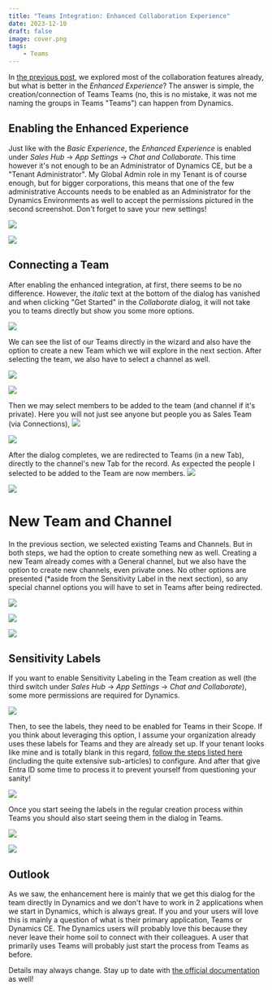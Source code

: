```yaml
---
title: "Teams Integration: Enhanced Collaboration Experience"
date: 2023-12-10
draft: false
image: cover.png
tags: 
    - Teams
---
```


In [the previous post](/post/teams/collab-basic), we explored most of the collaboration features already, but what is better in the _Enhanced Experience_? The answer is simple, the creation/connection of Teams Teams (no, this is no mistake, it was not me naming the groups in Teams "Teams") can happen from Dynamics.

## Enabling the Enhanced Experience
Just like with the _Basic Experience_, the _Enhanced Experience_ is enabled under _Sales Hub_ -> _App Settings_ -> _Chat and Collaborate_. This time however it's not enough to be an Administrator of Dynamics CE, but be a "Tenant Administrator". My Global Admin role in my Tenant is of course enough, but for bigger corporations, this means that one of the few administrative Accounts needs to be enabled as an Administrator for the Dynamics Environments as well to accept the permissions pictured in the second screenshot. Don't forget to save your new settings!

![](EnableEnhanced.png)

![](PermissionsEnhanced.png)

## Connecting a Team
After enabling the enhanced integration, at first, there seems to be no difference. However, the _italic_ text at the bottom of the dialog has vanished and when clicking "Get Started" in the _Collaborate_ dialog, it will not take you to teams directly but show you some more options.

![](Collaborate.png)

We can see the list of our Teams directly in the wizard and also have the option to create a new Team which we will explore in the next section. After selecting the team, we also have to select a channel as well.

![](SelectTeam.png)

![](SelectChannel.png)

Then we may select members to be added to the team (and channel if it's private). Here you will not just see anyone but people you as Sales Team (via Connections), 
![](SelectMembers.png)

![](Connection.png)

After the dialog completes, we are redirected to Teams (in a new Tab), directly to the channel's new Tab for the record. As expected the people I selected to be added to the Team are now members.
![](Result1.png)

![](Result2.png)

# New Team and Channel
In the previous section, we selected existing Teams and Channels. But in both steps, we had the option to create something new as well. Creating a new Team already comes with a General channel, but we also have the option to create new channels, even private ones. No other options are presented (*aside from the Sensitivity Label in the next section), so any special channel options you will have to set in Teams after being redirected.

![](NewTeam.png)

![](NewChannel.png)

![](ResultNew.png)



## Sensitivity Labels
If you want to enable Sensitivity Labeling in the Team creation as well (the third switch under _Sales Hub_ -> _App Settings_ -> _Chat and Collaborate_), some more permissions are required for Dynamics.

![](PermissionLabels.png)

Then, to see the labels, they need to be enabled for Teams in their Scope. If you think about leveraging this option, I assume your organization already uses these labels for Teams and they are already set up. If your tenant looks like mine and is totally blank in this regard, [follow the steps listed here](https://learn.microsoft.com/en-us/purview/sensitivity-labels-teams-groups-sites#how-to-enable-sensitivity-labels-for-containers-and-synchronize-labels) (including the quite extensive sub-articles) to configure. And after that give Entra ID some time to process it to prevent yourself from questioning your sanity!

![](PolicyScope.png)

Once you start seeing the labels in the regular creation process within Teams you should also start seeing them in the dialog in Teams.

![](SelectSensitivity.png)

![](ResultSensitivity.png)

## Outlook
As we saw, the enhancement here is mainly that we get this dialog for the team directly in Dynamics and we don't have to work in 2 applications when we start in Dynamics, which is always great. 
If you and your users will love this is mainly a question of what is their primary application, Teams or Dynamics CE. The Dynamics users will probably love this because they never leave their home soil to connect with their colleagues. A user that primarily uses Teams will probably just start the process from Teams as before. 

Details may always change. Stay up to date with [the official documentation](https://learn.microsoft.com/en-us/dynamics365/sales/teams-integration/teams-collaboration-enhanced-experience) as well!
